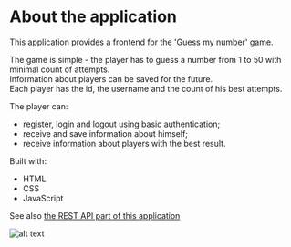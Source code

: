 <a name="readme-top"></a>

# About the application

This application provides a frontend for the 'Guess my number' game.
<p>
The game is simple - the player has to guess a number from 1 to 50 with minimal count of attempts.<br />
Information about players can be saved for the future.<br />
Each player has the id, the username and the count of his best attempts.<br />
  
The player can:
<ul>
<li>register, login and logout using basic authentication;</li>
<li>receive and save information about himself;</li>
<li>receive information about players with the best result.</li>
</ul>

Built with:
<ul>
<li>HTML</li>
<li>CSS</li>
<li>JavaScript</li>
</ul>

See also <a href="https://github.com/lukesukhanov/guess-number-game-api">the REST API part of this application</a>

![alt text](https://github.com/lukesukhanov/guess-number-game-frontend/blob/release-1.0/screenshot.png?raw=true)
